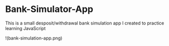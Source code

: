 # Bank-Simulator-App
This is a small desposit/withdrawal bank simulation app I created to practice learning JavaScript  

!(bank-simulation-app.png)
